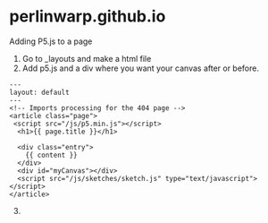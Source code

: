 # perlinwarp.github.io

Adding P5.js to a page
1. Go to _layouts and make a html file
2. Add p5.js and a div where you want your canvas after or before. 

```
---
layout: default
---
<!-- Imports processing for the 404 page -->
<article class="page">
 <script src="/js/p5.min.js"></script>
  <h1>{{ page.title }}</h1>

  <div class="entry">
    {{ content }}
  </div>
  <div id="myCanvas"></div>
  <script src="/js/sketches/sketch.js" type="text/javascript"></script>
</article>
```

3.
